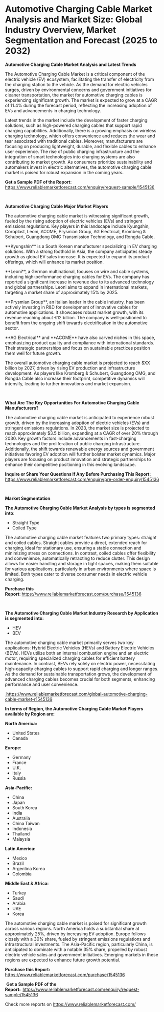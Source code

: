 <p><h1>Automotive Charging Cable Market Analysis and Market Size: Global Industry Overview, Market Segmentation and Forecast (2025 to 2032)</h1></p><p><strong>Automotive Charging Cable Market Analysis and Latest Trends</strong></p>
<p><p>The Automotive Charging Cable Market is a critical component of the electric vehicle (EV) ecosystem, facilitating the transfer of electricity from the charging station to the vehicle. As the demand for electric vehicles surges, driven by environmental concerns and government initiatives for cleaner transportation, the market for automotive charging cables is experiencing significant growth. The market is expected to grow at a CAGR of 11.4% during the forecast period, reflecting the increasing adoption of EVs and advancements in charging technology.</p><p>Latest trends in the market include the development of faster charging solutions, such as high-powered charging cables that support rapid charging capabilities. Additionally, there is a growing emphasis on wireless charging technology, which offers convenience and reduces the wear and tear associated with traditional cables. Moreover, manufacturers are focusing on producing lightweight, durable, and flexible cables to enhance user experience. The rise of public charging infrastructure and the integration of smart technologies into charging systems are also contributing to market growth. As consumers prioritize sustainability and automakers invest in electric alternatives, the automotive charging cable market is poised for robust expansion in the coming years.</p></p>
<p><strong>Get a Sample PDF of the Report:&nbsp;</strong> <a href="https://www.reliablemarketforecast.com/enquiry/request-sample/1545136?utm_campaign=2875&utm_medium=2&utm_source=Github&utm_content=ia&utm_term=30032025&utm_id=automotive-charging-cable">https://www.reliablemarketforecast.com/enquiry/request-sample/1545136</a></p>
<p>&nbsp;</p>
<p><strong>Automotive Charging Cable Major Market Players</strong></p>
<p><p>The automotive charging cable market is witnessing significant growth, fueled by the rising adoption of electric vehicles (EVs) and stringent emissions regulations. Key players in this landscape include Kyungshin, Coroplast, Leoni, ACOME, Prysmian Group, AG Electrical, Kromberg & Schubert, Guangdong OMG Transmission Technology, and Rongda Cable.</p><p>**Kyungshin** is a South Korean manufacturer specializing in EV charging solutions. With a strong foothold in Asia, the company anticipates steady growth as global EV sales increase. It is expected to expand its product offerings, which will enhance its market position.</p><p>**Leoni**, a German multinational, focuses on wire and cable systems, including high-performance charging cables for EVs. The company has reported a significant increase in revenue due to its advanced technology and global partnerships. Leoni aims to expand in international markets, targeting a market share of approximately 15% by 2025.</p><p>**Prysmian Group**, an Italian leader in the cable industry, has been actively investing in R&D for development of innovative cables for automotive applications. It showcases robust market growth, with its revenue reaching about €12 billion. The company is well-positioned to benefit from the ongoing shift towards electrification in the automotive sector.</p><p>**AG Electrical** and **ACOME** have also carved niches in this space, emphasizing product quality and compliance with international standards. Their strategic partnerships and focus on sustainable practices position them well for future growth.</p><p>The overall automotive charging cable market is projected to reach $XX billion by 2027, driven by rising EV production and infrastructure development. As players like Kromberg & Schubert, Guangdong OMG, and Rongda Cable also increase their footprint, competitive dynamics will intensify, leading to further innovations and market expansion.</p></p>
<p>&nbsp;</p>
<p><strong>What Are The Key Opportunities For Automotive Charging Cable Manufacturers?</strong></p>
<p><p>The automotive charging cable market is anticipated to experience robust growth, driven by the increasing adoption of electric vehicles (EVs) and stringent emissions regulations. In 2023, the market size is projected to reach approximately $3.5 billion, expanding at a CAGR of over 20% through 2030. Key growth factors include advancements in fast-charging technologies and the proliferation of public charging infrastructure. Additionally, the shift towards renewable energy sources and government initiatives favoring EV adoption will further bolster market dynamics. Major players are focusing on product innovation and strategic partnerships to enhance their competitive positioning in this evolving landscape.</p></p>
<p><strong>Inquire or Share Your Questions If Any Before Purchasing This Report:</strong> <a href="https://www.reliablemarketforecast.com/enquiry/pre-order-enquiry/1545136?utm_campaign=2875&utm_medium=2&utm_source=Github&utm_content=ia&utm_term=30032025&utm_id=automotive-charging-cable">https://www.reliablemarketforecast.com/enquiry/pre-order-enquiry/1545136</a></p>
<p>&nbsp;</p>
<p><strong>Market Segmentation</strong></p>
<p><strong>The Automotive Charging Cable Market Analysis by types is segmented into:</strong></p>
<p><ul><li>Straight Type</li><li>Coiled Type</li></ul></p>
<p><p>The automotive charging cable market features two primary types: straight and coiled cables. Straight cables provide a direct, extended reach for charging, ideal for stationary use, ensuring a stable connection and minimizing stress on connections. In contrast, coiled cables offer flexibility and convenience, automatically retracting to reduce clutter. This design allows for easier handling and storage in tight spaces, making them suitable for various applications, particularly in urban environments where space is limited. Both types cater to diverse consumer needs in electric vehicle charging.</p></p>
<p><strong>Purchase this Report:&nbsp;</strong><a href="https://www.reliablemarketforecast.com/purchase/1545136?utm_campaign=2875&utm_medium=2&utm_source=Github&utm_content=ia&utm_term=30032025&utm_id=automotive-charging-cable">https://www.reliablemarketforecast.com/purchase/1545136</a></p>
<p>&nbsp;</p>
<p><strong>The Automotive Charging Cable Market Industry Research by Application is segmented into:</strong></p>
<p><ul><li>HEV</li><li>BEV</li></ul></p>
<p><p>The automotive charging cable market primarily serves two key applications: Hybrid Electric Vehicles (HEVs) and Battery Electric Vehicles (BEVs). HEVs utilize both an internal combustion engine and an electric motor, requiring specialized charging cables for efficient battery maintenance. In contrast, BEVs rely solely on electric power, necessitating high-capacity charging cables to support rapid charging and longer ranges. As the demand for sustainable transportation grows, the development of advanced charging cables becomes crucial for both segments, enhancing performance and user convenience.</p></p>
<p><a href="https://www.reliablemarketforecast.com/global-automotive-charging-cable-market-r1545136?utm_campaign=2875&utm_medium=2&utm_source=Github&utm_content=ia&utm_term=30032025&utm_id=automotive-charging-cable">&nbsp;https://www.reliablemarketforecast.com/global-automotive-charging-cable-market-r1545136</a></p>
<p><strong>In terms of Region, the Automotive Charging Cable Market Players available by Region are:</strong></p>
<p>
    <p> <strong> North America: </strong>
        <ul>
            <li>United States</li>
            <li>Canada</li>
        </ul>
        </p> 
    <p> <strong> Europe: </strong>
        <ul>
            <li>Germany</li>
            <li>France</li>
            <li>U.K.</li>
            <li>Italy</li>
            <li>Russia</li>
        </ul>
        </p> 
    <p> <strong> Asia-Pacific: </strong>
        <ul>
            <li>China</li>
            <li>Japan</li>
            <li>South Korea</li>
            <li>India</li>
            <li>Australia</li>
            <li>China Taiwan</li>
            <li>Indonesia</li>
            <li>Thailand</li>
            <li>Malaysia</li>
        </ul>
        </p> 
    <p> <strong> Latin America: </strong>
        <ul>
            <li>Mexico</li>
            <li>Brazil</li>
            <li>Argentina Korea</li>
            <li>Colombia</li>
        </ul>
        </p> 
    <p> <strong> Middle East & Africa: </strong>
        <ul>
            <li>Turkey</li>
            <li>Saudi</li>
            <li>Arabia</li>
            <li>UAE</li>
            <li>Korea</li>
        </ul>
    </p>
    </p>
<p><p>The automotive charging cable market is poised for significant growth across various regions. North America holds a substantial share at approximately 25%, driven by increasing EV adoption. Europe follows closely with a 30% share, fueled by stringent emissions regulations and infrastructural investments. The Asia-Pacific region, particularly China, is anticipated to dominate with a notable 35% share, propelled by robust electric vehicle sales and government initiatives. Emerging markets in these regions are expected to enhance future growth potential.</p></p>
<p><strong>Purchase this Report: </strong><a href="https://www.reliablemarketforecast.com/purchase/1545136?utm_campaign=2875&utm_medium=2&utm_source=Github&utm_content=ia&utm_term=30032025&utm_id=automotive-charging-cable">https://www.reliablemarketforecast.com/purchase/1545136</a></p>
<p>&nbsp;<strong>Get a Sample PDF of the Report:&nbsp;&nbsp;</strong><a href="https://www.reliablemarketforecast.com/enquiry/request-sample/1545136?utm_campaign=2875&utm_medium=2&utm_source=Github&utm_content=ia&utm_term=30032025&utm_id=automotive-charging-cable">https://www.reliablemarketforecast.com/enquiry/request-sample/1545136</a></p>
<p><strong></strong></p>
<p>Check more reports on <a href="https://www.reliablemarketforecast.com/?utm_campaign=2875&utm_medium=2&utm_source=Github&utm_content=ia&utm_term=30032025&utm_id=automotive-charging-cable">https://www.reliablemarketforecast.com/</a></p>